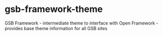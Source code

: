 gsb-framework-theme
===================

GSB Framework - intermediate theme to interface with Open Framework - provides base theme information for all GSB sites